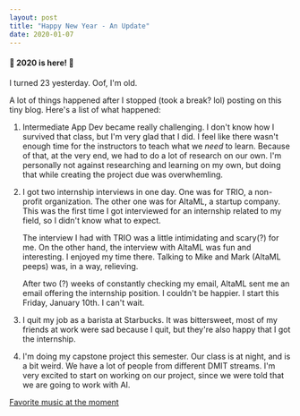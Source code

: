 ```yaml
---
layout: post
title: "Happy New Year - An Update"
date: 2020-01-07
---
```


#### :octopus: 2020 is here! :octopus:

I turned 23 yesterday. Oof, I'm old.

A lot of things happened after I stopped (took a break? lol) posting on this tiny blog. Here's a list of what happened:

1. Intermediate App Dev became really challenging. I don't know how I survived that class, but I'm very glad that I did. I feel like there wasn't enough time for the instructors to teach what we _need_ to learn. Because of that, at the very end, we had to do a lot of research on our own. I'm personally not against researching and learning on my own, but doing that while creating the project due was overwhemling.

2. I got two internship interviews in one day. One was for TRIO, a non-profit organization. The other one was for AltaML, a startup company. This was the first time I got interviewed for an internship related to my field, so I didn't know what to expect. 

    The interview I had with TRIO was a little intimidating and scary(?) for me. On the other hand, the interview with AltaML was fun and interesting. I enjoyed my time there. Talking to Mike and Mark (AltaML peeps) was, in a way, relieving.

    After two (?) weeks of constantly checking my email, AltaML sent me an email offering the internship position. I couldn't be happier. I start this Friday, January 10th. I can't wait.

3. I quit my job as a barista at Starbucks. It was bittersweet, most of my friends at work were sad because I quit, but they're also happy that I got the internship.

4. I'm doing my capstone project this semester. Our class is at night, and is a bit weird. We have a lot of people from different DMIT streams. I'm very excited to start on working on our project, since we were told that we are going to work with AI.

[Favorite music at the moment](https://www.youtube.com/watch?v=8jXUSxq30hA "Lane 8 - Little Voices")
